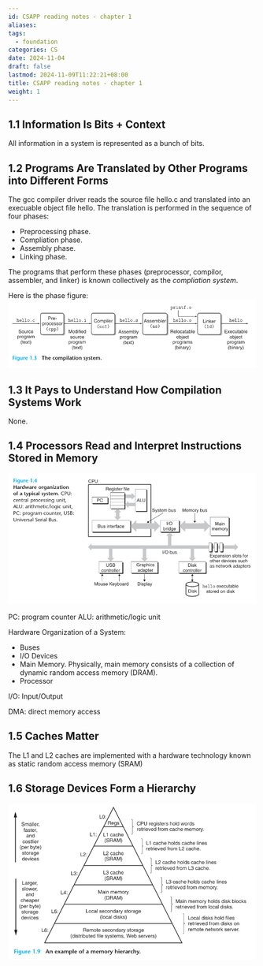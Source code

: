 ```yaml
---
id: CSAPP reading notes - chapter 1
aliases: 
tags:
  - foundation
categories: CS
date: 2024-11-04
draft: false
lastmod: 2024-11-09T11:22:21+08:00
title: CSAPP reading notes - chapter 1
weight: 1
---
```

## 1.1 Information Is Bits + Context

All information in a system is represented as a bunch of bits.
## 1.2 Programs Are Translated by Other Programs into Different Forms

The gcc compiler driver reads the source file hello.c and translated into an execuable object file hello. The translation is performed in the sequence of four phases:
- Preprocessing phase.
- Compliation phase.
- Assembly phase.
- Linking phase.

The programs that perform these phases (preprocessor, compilor, assembler, and linker) is known collectively as the *compliation system*. 

Here is the phase figure:
![compliation system](img/figure%201.3%20compliation%20system.png)

## 1.3 It Pays to Understand How Compilation Systems Work

None.

## 1.4 Processors Read and Interpret Instructions Stored in Memory

![Hardware orgnization of a typical system](img/figure%201.4.png)

PC: program counter
ALU: arithmetic/logic unit

Hardware Organization of a System:
- Buses
- I/O Devices
- Main Memory. Physically, main memory consists of a collection of dynamic random access memory (DRAM).
- Processor

I/O: Input/Output


DMA: direct memory access

## 1.5 Caches Matter

The L1 and L2 caches are implemented with a hardware technology known as static random access memory (SRAM)

## 1.6 Storage Devices Form a Hierarchy

![example of memory hierarchy](img/figure%201.9.png)

